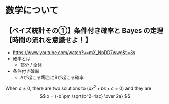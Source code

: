 # 数学について

## 【ベイズ統計その①】条件付き確率と Bayes の定理【時間の流れを意識せよ！】

- https://www.youtube.com/watch?v=mX_NpDD7wwg&t=3s
- 確率とは
  - 部分 / 全体
- 条件付き確率
  - Aが起こる場合にBが起こる確率

When $a \ne 0$, there are two solutions
to $(ax^2 + bx + c = 0)$ and they are 
$$ x = {-b \pm \sqrt{b^2-4ac} \over 2a} $$